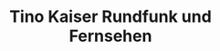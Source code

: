 ---
title: "Tino Kaiser Rundfunk und Fernsehen"
url: /neukirch-lausitz/tino-kaiser-rundfunk-und-fernsehen/
shop: Elektronik
---